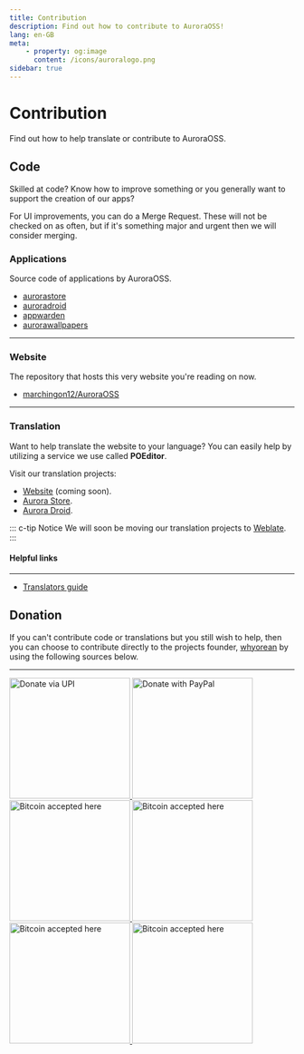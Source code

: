 ```yaml
---
title: Contribution
description: Find out how to contribute to AuroraOSS!
lang: en-GB
meta:
    - property: og:image
      content: /icons/auroralogo.png
sidebar: true
---
```


# Contribution

Find out how to help translate or contribute to AuroraOSS.

## Code <code-icon color="#0aff50" />

Skilled at code? Know how to improve something or you generally want to support the creation of our apps?

For UI improvements, you can do a Merge Request. These will not be checked on as often, but if it's something major and urgent then we will consider merging.

### Applications <apps-icon color="#ff0040" />

Source code of applications by AuroraOSS.

-   [aurorastore](https://gitlab.com/auroraoss/aurorastore)
-   [auroradroid](https://gitlab.com/auroraoss/auroradroid)
-   [appwarden](https://gitlab.com/auroraoss/appwarden)
-   [aurorawallpapers](https://gitlab.com/auroraoss/aurorawallpapers)

---

### Website <brand-html5-icon color="#ff6421" />

The repository that hosts this very website you're reading on now.

-   [marchingon12/AuroraOSS](https://github.com/marchingon12/AuroraOSS)

---

### Translation <language-icon color="#72e8f7" />

Want to help translate the website to your language? You can easily help by utilizing a service we use called **POEditor**.

Visit our translation projects:

-   [Website](https://poeditor.com/join/project/54swaCpFXJ) (coming soon).
-   [Aurora Store](https://poeditor.com/join/project/54swaCpFXJ).
-   [Aurora Droid](https://poeditor.com/join/project/a9lzT3YrI4).

::: c-tip Notice
We will soon be moving our translation projects to [Weblate](https://hosted.weblate.org).
:::

<!-- #### Project status
***
Aurora Store v4

<a href="https://hosted.weblate.org/engage/tachiyomi/?utm_source=widget">
	<img src="https://hosted.weblate.org/widgets/tachiyomi/-/horizontal-auto.svg" alt="Translation status" />
</a>
***
Aurora Website

<a href="https://hosted.weblate.org/engage/tachiyomi/?utm_source=widget">
	<img src="https://hosted.weblate.org/widgets/tachiyomi/-/horizontal-auto.svg" alt="Translation status" />
</a> -->

#### Helpful links

---

-   [Translators guide](https://poeditor.com/blog/translators-guide-software-localization/)

<!-- - [Translators guide](https://docs.weblate.org/en/latest/user/translating.html)
- [Secondary-languages](https://docs.weblate.org/en/latest/user/profile.html#secondary-languages)
- [Subscriptions](https://docs.weblate.org/en/latest/user/profile.html#subscriptions)
- [Glossary](https://docs.weblate.org/en/latest/user/translating.html#glossary) -->

## Donation <coin-icon color="#ffc414" />

If you can't contribute code or translations but you still wish to help, then you can choose to contribute directly to the projects founder, [whyorean](https://gitlab.com/whyorean/) by using the following sources below.

---

<a href="/contribution/UPI/">
	<img style="border:0px;width:213px;" src="/assets/upibutton.png" alt="Donate via UPI" />
</a>
<a href="http://www.paypal.me/AuroraDev" target="_blank" rel="noopener">
	<img style="border:0px;width:213px;" src="/assets/paypalbutton.png" alt="Donate with PayPal" />
</a>
<a href="https://liberapay.com/whyorean/" target="_blank" rel="noopener">
	<img style="border:0px;width:213px;" src="/assets/liberapaybutton.png" alt="Bitcoin accepted here" />
</a>

<a href="/contribution/BTC/" >
	<img style="border:0px;width:213px;" src="/assets/bitcoinbutton.png" alt="Bitcoin accepted here" />
</a>
<a href="/contribution/BCH/" >
	<img style="border:0px;width:213px;" src="/assets/btcashbutton.png" alt="Bitcoin accepted here" />
</a>
<a href="/contribution/ETH/" >
	<img style="border:0px;width:213px;" src="/assets/etherumbutton.png" alt="Bitcoin accepted here" />
</a>
